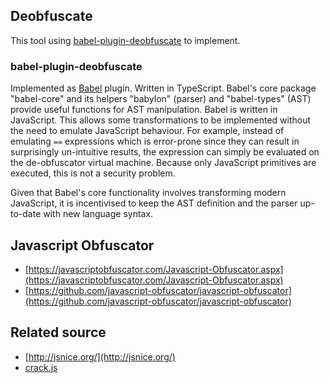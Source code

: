 ## Deobfuscate

This tool using [babel-plugin-deobfuscate](https://github.com/mcountryman/babel-plugin-deobfuscate) to implement.


### babel-plugin-deobfuscate

Implemented as [Babel](http://babeljs.io) plugin. Written in TypeScript. Babel's core package "babel-core" and its helpers "babylon" (parser) and "babel-types" (AST) provide useful functions for AST manipulation. Babel is written in JavaScript. This allows some transformations to be implemented without the need to emulate JavaScript behaviour. For example, instead of emulating `==` expressions which is error-prone since they can result in surprisingly un-intuitive results, the expression can simply be evaluated on the de-obfuscator virtual machine. Because only JavaScript primitives are executed, this is not a security problem.

Given that Babel's core functionality involves transforming modern JavaScript, it is incentivised to keep the AST definition and the parser up-to-date with new language syntax.


## Javascript Obfuscator

 - [https://javascriptobfuscator.com/Javascript-Obfuscator.aspx](https://javascriptobfuscator.com/Javascript-Obfuscator.aspx)
 - [https://github.com/javascript-obfuscator/javascript-obfuscator](https://github.com/javascript-obfuscator/javascript-obfuscator)



## Related source

- [http://jsnice.org/](http://jsnice.org/)
- [crack.js](https://github.com/jscck/crack.js)

